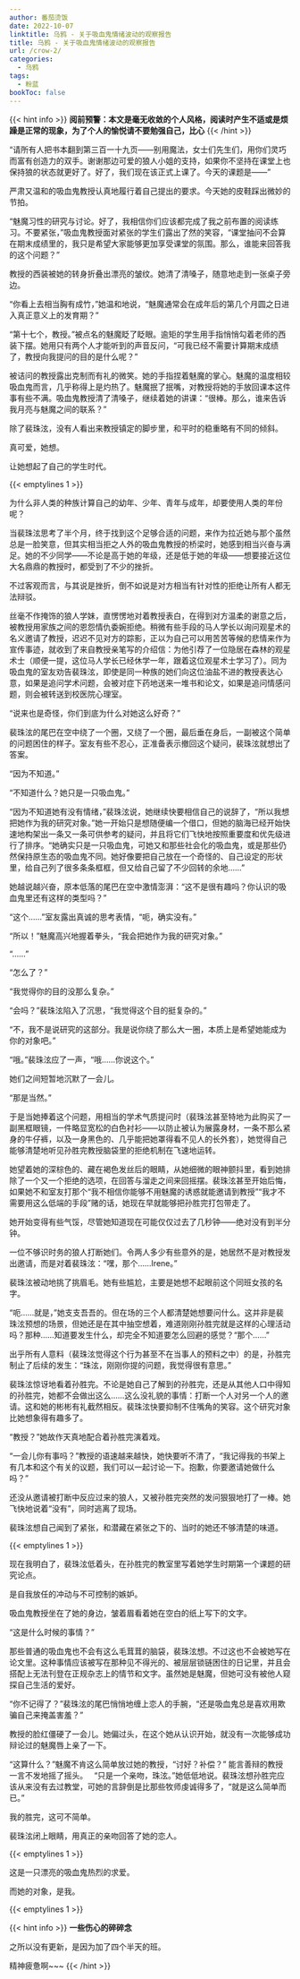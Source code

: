 ```yaml
---
author: 番茄烫饭
date: 2022-10-07
linktitle: 乌鸦 - 关于吸血鬼情绪波动的观察报告
title: 乌鸦 - 关于吸血鬼情绪波动的观察报告
url: /crow-2/
categories:
  - 乌鸦
tags:
  - 粉蓝
bookToc: false
---
```


{{< hint info >}}
**阅前预警：本文是毫无收敛的个人风格，阅读时产生不适或是烦躁是正常的现象，为了个人的愉悦请不要勉强自己，比心**
{{< /hint >}}

<!--more-->

“请所有人把书本翻到第三百一十九页——别用魔法，女士们先生们，用你们灵巧而富有创造力的双手。谢谢那边可爱的狼人小姐的支持，如果你不坚持在课堂上也保持狼的状态就更好了。好了，我们现在该正式上课了。今天的课题是——”

严肃又温和的吸血鬼教授认真地履行着自己提出的要求。今天她的皮鞋踩出微妙的节拍。

“魅魔习性的研究与讨论。好了，我相信你们应该都完成了我之前布置的阅读练习。不要紧张，”吸血鬼教授面对紧张的学生们露出了然的笑容，“课堂抽问不会算在期末成绩里的，我只是希望大家能够更加享受课堂的氛围。那么，谁能来回答我的这个问题？”

教授的西装被她的转身折叠出漂亮的皱纹。她清了清嗓子，随意地走到一张桌子旁边。

“你看上去相当胸有成竹，”她温和地说，“魅魔通常会在成年后的第几个月圆之日进入真正意义上的发育期？”

“第十七个，教授。”被点名的魅魔眨了眨眼。逾矩的学生用手指悄悄勾着老师的西装下摆。她用只有两个人才能听到的声音反问，“可我已经不需要计算期末成绩了，教授向我提问的目的是什么呢？”

被诘问的教授露出克制而有礼的微笑。她的手指捏着魅魔的掌心。魅魔的温度相较吸血鬼而言，几乎称得上是灼热了。魅魔抿了抿嘴，对教授将她的手放回课本这件事有些不满。吸血鬼教授清了清嗓子，继续着她的讲课：“很棒。那么，谁来告诉我月亮与魅魔之间的联系？”

除了裴珠泫，没有人看出来教授镇定的脚步里，和平时的稳重略有不同的倾斜。

真可爱，她想。

让她想起了自己的学生时代。

{{< emptylines 1 >}}

为什么非人类的种族计算自己的幼年、少年、青年与成年，却要使用人类的年份呢？

当裴珠泫思考了半个月，终于找到这个足够合适的问题，来作为拉近她与那个虽然总是一脸笑意，但其实相当拒之人外的吸血鬼教授的桥梁时，她感到相当兴奋与满足。她的不少同学——不论是高于她的年级，还是低于她的年级——想要接近这位大名鼎鼎的教授时，都受到了不少的挫折。

不过客观而言，与其说是挫折，倒不如说是对方相当有针对性的拒绝让所有人都无法辩驳。

丝毫不作掩饰的狼人学妹，直愣愣地对着教授表白，在得到对方温柔的谢意之后，被教授用家族之间的恩怨情仇委婉拒绝。稍微有些手段的马人学长以询问观星术的名义邀请了教授，迟迟不见对方的踪影，正以为自己可以用苦苦等候的悲情来作为宣传事迹，就收到了来自教授亲笔写的介绍信：为他引荐了一位隐居在森林的观星术士（顺便一提，这位马人学长已经休学一年，跟着这位观星术士学习了）。同为吸血鬼的室友劝告裴珠泫，即使是同一种族的她们向这位油盐不进的教授表达心意，如果是追问学术问题，会被对症下药地送来一堆书和论文，如果是追问情感问题，则会被转送到校医院心理室。

“说来也是奇怪，你们到底为什么对她这么好奇？”

裴珠泫的尾巴在空中绕了一个圈，又绕了一个圈，最后垂在身后，一副被这个简单的问题困住的样子。室友有些不忍心，正准备表示撤回这个疑问，裴珠泫就想出了答案。

“因为不知道。”

“不知道什么？她只是一只吸血鬼。”

“因为不知道她有没有情绪，”裴珠泫说，她继续快要相信自己的说辞了，“所以我想把她作为我的研究对象。”她一开始只是想随便编一个借口，但她的脑海已经开始快速地构架出一条又一条可供参考的疑问，并且将它们飞快地按照重要度和优先级进行了排序。“她确实只是一只吸血鬼，可她又和那些社会化的吸血鬼，或是那些仍然保持原生态的吸血鬼不同。她好像要把自己放在一个奇怪的、自己设定的形状里，给自己列了很多条条框框，但又给自己留了不少回转的余地……”

她越说越兴奋，原本低落的尾巴在空中激情澎湃：“这不是很有趣吗？你认识的吸血鬼里还有这样的类型吗？”

“这个……”室友露出真诚的思考表情，“呃，确实没有。”

“所以！”魅魔高兴地握着拳头，“我会把她作为我的研究对象。”

“……”

“怎么了？”

“我觉得你的目的没那么复杂。”

“会吗？”裴珠泫陷入了沉思，“我觉得这个目的挺复杂的。”

“不，我不是说研究的这部分。我是说你绕了那么大一圈，本质上是希望她能成为你的对象吧。”

“哦。”裴珠泫应了一声，“哦……你说这个。”

她们之间短暂地沉默了一会儿。

“那是当然。”

于是当她捧着这个问题，用相当的学术气质提问时（裴珠泫甚至特地为此购买了一副黑框眼镜，一件略显宽松的白色衬衫——以防止被认为展露身材，一条不那么紧身的牛仔裤，以及一身黑色的、几乎能把她罩得看不见人的长外套），她觉得自己能够清楚地听见孙胜完教授脑袋里的拒绝机制在飞速地运转。

她望着她的深棕色的、藏在褐色发丝后的眼睛，从她细微的眼神颤抖里，看到她排除了一个又一个拒绝的选项，在回答与溜走之间来回摇摆。裴珠泫甚至开始后悔，如果她不和室友打那个“我不相信你能够不用魅魔的诱惑就能邀请到教授”“我才不需要用这么低端的手段”赌的话，她现在早就能够把孙胜完打包带走了。

她开始变得有些气馁，尽管她知道现在可能仅仅过去了几秒钟——绝对没有到半分钟。

一位不够识时务的狼人打断她们。令两人多少有些意外的是，她居然不是对教授发出邀请，而是对着裴珠泫：“嘿，那个……Irene。”

裴珠泫被动地挑了挑眉毛。她有些尴尬，主要是她想不起眼前这个同班女孩的名字。

“呃……就是，”她支支吾吾的。但在场的三个人都清楚她想要问什么。这并非是裴珠泫预想的场景，但她还是在其中抽空想着，难道刚刚孙胜完就是这样的心理活动吗？那种……知道要发生什么，却完全不知道要怎么回避的感觉？“那个……”

出乎所有人意料（裴珠泫觉得这个行为甚至不在当事人的预料之中）的是，孙胜完制止了后续的发生：“珠泫，刚刚你提的问题，我觉得很有意思。”

裴珠泫惊讶地看着孙胜完。不论是她自己了解到的孙胜完，还是从其他人口中得知的孙胜完，她都不会做出这么……这么没礼貌的事情：打断一个人对另一个人的邀请。这和她的彬彬有礼截然相反。裴珠泫快要抑制不住嘴角的笑容。这个研究对象比她想象得有趣多了。

“教授？”她故作天真地配合着孙胜完演着戏。

“一会儿你有事吗？”教授的语速越来越快，她快要听不清了，“我记得我的书架上有几本和这个有关的议题，我们可以一起讨论一下。抱歉，你要邀请她做什么吗？”

还没从邀请被打断中反应过来的狼人，又被孙胜完突然的发问狠狠地打了一棒。她飞快地说着“没有”，同时逃离了现场。

裴珠泫想自己闻到了紧张，和潜藏在紧张之下的、当时的她还不够清楚的味道。

{{< emptylines 1 >}}

现在我明白了，裴珠泫低着头，在孙胜完的教室里写着她学生时期第一个课题的研究论点。

是自我放任的冲动与不可控制的嫉妒。

吸血鬼教授坐在了她的身边，皱着眉看着她在空白的纸上写下的文字。

“这是什么时候的事情？”

那些普通的吸血鬼也不会有这么毛茸茸的脑袋，裴珠泫想。不过这也不会被她写在论文里。这种事情应该被写在那种见不得光的、被层层锁链困住的日记里，并且会搭配上无法刊登在正规杂志上的情节和文字。虽然她是魅魔，但她可没有被他人窥探自己生活的爱好。

“你不记得了？”裴珠泫的尾巴悄悄地缠上恋人的手腕，“还是吸血鬼总是喜欢用欺骗自己来掩盖害羞？”

教授的脸红僵硬了一会儿。她偏过头，在这个她从认识开始，就没有一次能够成功辩论过的魅魔唇上亲了一下。

“这算什么？”魅魔不肯这么简单放过她的教授，“讨好？补偿？”
能言善辩的教授一言不发地摇了摇头。
 
“只是一个亲吻，珠泫。”她低低地说。裴珠泫想孙胜完应该从来没有去过教堂，可她的言辞倒是比那些牧师虔诚得多了，“就是这么简单而已。”

我的胜完，这可不简单。

裴珠泫闭上眼睛，用真正的亲吻回答了她的恋人。

{{< emptylines 1 >}}

这是一只漂亮的吸血鬼热烈的求爱。

而她的对象，是我。

{{< emptylines 1 >}}

{{< hint info >}}
**一些伤心的碎碎念**

之所以没有更新，是因为加了四个半天的班。

精神疲惫啊~~~
{{< /hint >}}

